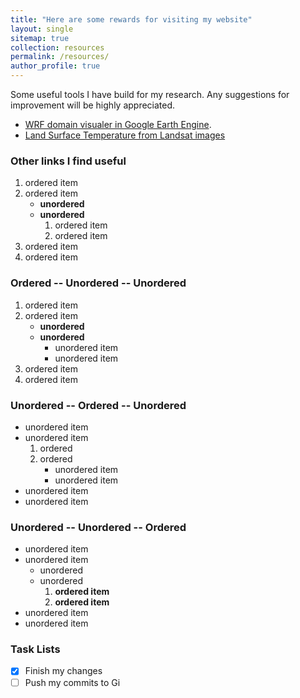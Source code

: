 ```yaml
---
title: "Here are some rewards for visiting my website"
layout: single
sitemap: true
collection: resources
permalink: /resources/
author_profile: true
---
```



Some useful tools I have build for my research. Any suggestions for improvement will be highly appreciated.

* [WRF domain visualer in Google Earth Engine](https://code.earthengine.google.com/b49019fd1f97e7313b143992a717726c). 
* [Land Surface Temperature from Landsat images](https://code.earthengine.google.com/36460b55b5c8688d50e27cbb073a0ef9)

### Other links I find useful

1. ordered item
2. ordered item 
   * **unordered**
   * **unordered** 
     1. ordered item
     2. ordered item
3. ordered item
4. ordered item

### Ordered -- Unordered -- Unordered

1. ordered item
2. ordered item 
   * **unordered**
   * **unordered** 
     * unordered item
     * unordered item
3. ordered item
4. ordered item

### Unordered -- Ordered -- Unordered

* unordered item
* unordered item 
  1. ordered
  2. ordered 
     * unordered item
     * unordered item
* unordered item
* unordered item

### Unordered -- Unordered -- Ordered

* unordered item
* unordered item 
  * unordered
  * unordered 
    1. **ordered item**
    2. **ordered item**
* unordered item
* unordered item

### Task Lists

- [x] Finish my changes
- [ ] Push my commits to Gi
